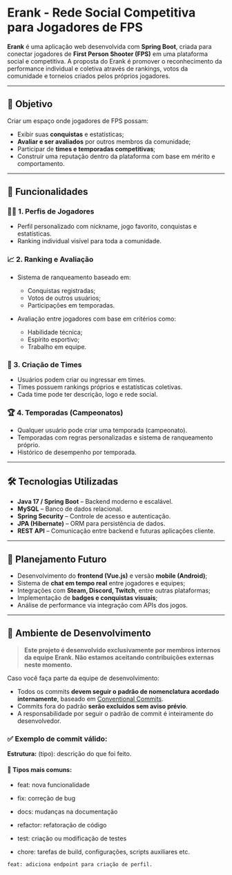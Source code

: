 # **Erank - Rede Social Competitiva para Jogadores de FPS**

**Erank** é uma aplicação web desenvolvida com **Spring Boot**, criada para conectar jogadores de **First Person Shooter (FPS)** em uma plataforma social e competitiva. A proposta do Erank é promover o reconhecimento da performance individual e coletiva através de rankings, votos da comunidade e torneios criados pelos próprios jogadores.

---

## 🎯 Objetivo

Criar um espaço onde jogadores de FPS possam:

- Exibir suas **conquistas** e estatísticas;
- **Avaliar e ser avaliados** por outros membros da comunidade;
- Participar de **times e temporadas competitivas**;
- Construir uma reputação dentro da plataforma com base em mérito e comportamento.

---

## 🚀 Funcionalidades

### 🧑‍💼 1. Perfis de Jogadores
- Perfil personalizado com nickname, jogo favorito, conquistas e estatísticas.
- Ranking individual visível para toda a comunidade.

### 📈 2. Ranking e Avaliação
- Sistema de ranqueamento baseado em:
  - Conquistas registradas;
  - Votos de outros usuários;
  - Participações em temporadas.

- Avaliação entre jogadores com base em critérios como:
  - Habilidade técnica;
  - Espírito esportivo;
  - Trabalho em equipe.

### 👥 3. Criação de Times
- Usuários podem criar ou ingressar em times.
- Times possuem rankings próprios e estatísticas coletivas.
- Cada time pode ter descrição, logo e rede social.

### 🏆 4. Temporadas (Campeonatos)
- Qualquer usuário pode criar uma temporada (campeonato).
- Temporadas com regras personalizadas e sistema de ranqueamento próprio.
- Histórico de desempenho por temporada.

---

## 🛠️ Tecnologias Utilizadas

- **Java 17 / Spring Boot** – Backend moderno e escalável.
- **MySQL** – Banco de dados relacional.
- **Spring Security** – Controle de acesso e autenticação.
- **JPA (Hibernate)** – ORM para persistência de dados.
- **REST API** – Comunicação entre backend e futuras aplicações cliente.

---

## 📅 Planejamento Futuro

- Desenvolvimento do **frontend (Vue.js)** e versão **mobile (Android)**;
- Sistema de **chat em tempo real** entre jogadores e equipes;
- Integrações com **Steam, Discord, Twitch**, entre outras plataformas;
- Implementação de **badges e conquistas visuais**;
- Análise de performance via integração com APIs dos jogos.

---

## 🧪 Ambiente de Desenvolvimento

> **Este projeto é desenvolvido exclusivamente por membros internos da equipe Erank. Não estamos aceitando contribuições externas neste momento.**

Caso você faça parte da equipe de desenvolvimento:

- Todos os commits **devem seguir o padrão de nomenclatura acordado internamente**, baseado em [Conventional Commits](https://www.conventionalcommits.org/pt-br/v1.0.0/).
- Commits fora do padrão **serão excluídos sem aviso prévio**.
- A responsabilidade por seguir o padrão de commit é inteiramente do desenvolvedor.

### ✅ Exemplo de commit válido:
**Estrutura:** (tipo): descrição do que foi feito.

#### 🔖 Tipos mais comuns:
- feat: nova funcionalidade

- fix: correção de bug

- docs: mudanças na documentação

- refactor: refatoração de código

- test: criação ou modificação de testes

- chore: tarefas de build, configurações, scripts auxiliares etc.

```bash
feat: adiciona endpoint para criação de perfil.


